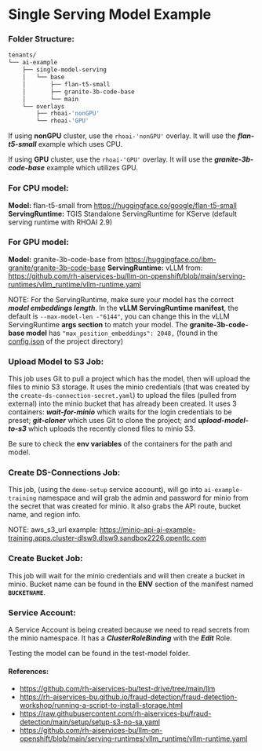 # Single Serving Model Example

### Folder Structure:
```sh
tenants/
└── ai-example
    ├── single-model-serving
    │   └── base
    │       ├── flan-t5-small
    │       ├── granite-3b-code-base
    │       └── main
    └── overlays
        ├── rhoai-'nonGPU'
        └── rhoai-'GPU'
```
If using __nonGPU__ cluster, use the `rhoai-'nonGPU'` overlay. It will use the ___flan-t5-small___ example which uses CPU.

If using __GPU__ cluster, use the `rhoai-'GPU'` overlay. It will use the ___granite-3b-code-base___ example which utilizes GPU.

### For CPU model:

__Model:__ flan-t5-small from https://huggingface.co/google/flan-t5-small
__ServingRuntime:__ TGIS Standalone ServingRuntime for KServe (default serving runtime with RHOAI 2.9)

### For GPU model:
__Model:__ granite-3b-code-base from https://huggingface.co/ibm-granite/granite-3b-code-base
__ServingRuntime:__ vLLM from: https://github.com/rh-aiservices-bu/llm-on-openshift/blob/main/serving-runtimes/vllm_runtime/vllm-runtime.yaml

NOTE: For the ServingRuntime, make sure your model has the correct ___model embeddings length___. In the __vLLM ServingRuntime manifest__, the default is `--max-model-len -"6144"`, you can change this in the vLLM ServingRuntime __args section__ to match your model.
The __granite-3b-code-base model__ has `"max_position_embeddings": 2048,` (found in the [config.json](https://huggingface.co/ibm-granite/granite-3b-code-base/blob/main/config.json) of the project directory)


### Upload Model to S3 Job:
This job uses Git to pull a project which has the model, then will upload the files to minio S3 storage. It uses the minio credentials (that was created by the `create-ds-connection-secret.yaml`) to upload the files (pulled from external) into the minio bucket that has already been created. It uses 3 containers: ___wait-for-minio___ which waits for the login credentials to be preset; ___git-cloner___ which uses Git to clone the project; and ___upload-model-to-s3___ which uploads the recently cloned files to minio S3.

Be sure to check the __env variables__ of the containers for the path and model.

### Create DS-Connections Job:
This job, (using the `demo-setup` service account), will go into `ai-example-training` namespace and will grab the admin and password for minio from the secret that was created for minio. It also grabs the API route, bucket name, and region info.

NOTE: aws_s3_url example: https://minio-api-ai-example-training.apps.cluster-dlsw9.dlsw9.sandbox2226.opentlc.com

### Create Bucket Job:
This job will wait for the minio credentials and will then create a bucket in minio. Bucket name can be found in the __ENV__ section of the manifest named __`BUCKETNAME`__.

### Service Account:
A Service Account is being created because we need to read secrets from the minio namespace. It has a ___ClusterRoleBinding___ with the ___Edit___ Role.


Testing the model can be found in the test-model folder.

#### References:
- https://github.com/rh-aiservices-bu/test-drive/tree/main/llm
- https://rh-aiservices-bu.github.io/fraud-detection/fraud-detection-workshop/running-a-script-to-install-storage.html
- https://raw.githubusercontent.com/rh-aiservices-bu/fraud-detection/main/setup/setup-s3-no-sa.yaml
- https://github.com/rh-aiservices-bu/llm-on-openshift/blob/main/serving-runtimes/vllm_runtime/vllm-runtime.yaml
